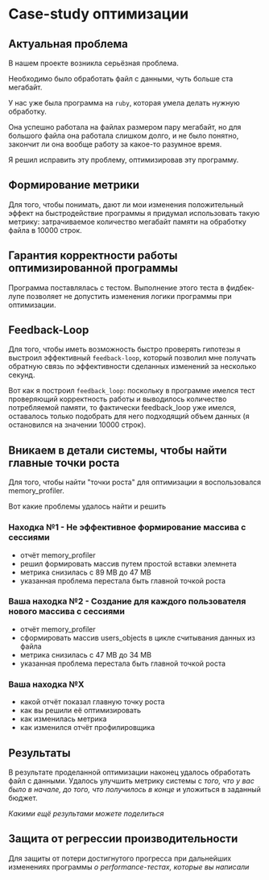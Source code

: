 # Case-study оптимизации

## Актуальная проблема
В нашем проекте возникла серьёзная проблема.

Необходимо было обработать файл с данными, чуть больше ста мегабайт.

У нас уже была программа на `ruby`, которая умела делать нужную обработку.

Она успешно работала на файлах размером пару мегабайт, но для большого файла она работала слишком долго, и не было понятно, закончит ли она вообще работу за какое-то разумное время.

Я решил исправить эту проблему, оптимизировав эту программу.

## Формирование метрики
Для того, чтобы понимать, дают ли мои изменения положительный эффект на быстродействие программы я придумал использовать такую метрику: затрачиваемое количество мегабайт памяти на обработку файла в 10000 строк.

## Гарантия корректности работы оптимизированной программы
Программа поставлялась с тестом. Выполнение этого теста в фидбек-лупе позволяет не допустить изменения логики программы при оптимизации.

## Feedback-Loop
Для того, чтобы иметь возможность быстро проверять гипотезы я выстроил эффективный `feedback-loop`, который позволил мне получать обратную связь по эффективности сделанных изменений за несколько секунд.

Вот как я построил `feedback_loop`: поскольку в программе имелся тест проверяющий корректность работы и выводилось количество потребляемой памяти, то фактически feedback_loop уже имелся, оставалось только подобрать для него подходящий объем данных (я остановился на значении 10000 строк).

## Вникаем в детали системы, чтобы найти главные точки роста
Для того, чтобы найти "точки роста" для оптимизации я воспользовался memory_profiler.

Вот какие проблемы удалось найти и решить

### Находка №1 - Не эффективное формирование массива с сессиями
- отчёт memory_profiler
- решил формировать массив путем простой вставки элемнета
- метрика снизилась с 89 MB до 47 MB
- указанная проблема перестала быть главной точкой роста

### Ваша находка №2 - Создание для каждого пользователя нового массива с сессиями
- отчёт memory_profiler
- сформировать массив users_objects в цикле считывания данных из файла
- метрика снизилась с 47 MB до 34 MB
- указанная проблема перестала быть главной точкой роста

### Ваша находка №X
- какой отчёт показал главную точку роста
- как вы решили её оптимизировать
- как изменилась метрика
- как изменился отчёт профилировщика

## Результаты
В результате проделанной оптимизации наконец удалось обработать файл с данными.
Удалось улучшить метрику системы с *того, что у вас было в начале, до того, что получилось в конце* и уложиться в заданный бюджет.

*Какими ещё результами можете поделиться*

## Защита от регрессии производительности
Для защиты от потери достигнутого прогресса при дальнейших изменениях программы *о performance-тестах, которые вы написали*
